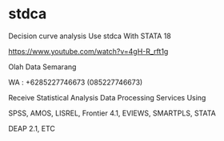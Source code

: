 # stdca
Decision curve analysis Use stdca With STATA 18

https://www.youtube.com/watch?v=4gH-R_rft1g

Olah Data Semarang

WA : +6285227746673 (085227746673)

Receive Statistical Analysis Data Processing Services Using

SPSS, AMOS, LISREL, Frontier 4.1, EVIEWS, SMARTPLS, STATA

DEAP 2.1, ETC
